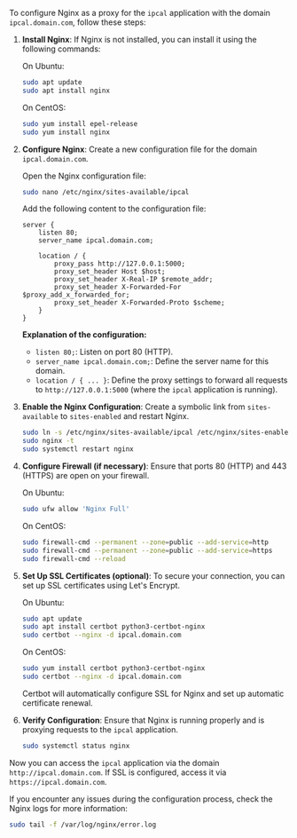To configure Nginx as a proxy for the `ipcal` application with the domain `ipcal.domain.com`, follow these steps:

1. **Install Nginx**: If Nginx is not installed, you can install it using the following commands:

    On Ubuntu:
    ```sh
    sudo apt update
    sudo apt install nginx
    ```

    On CentOS:
    ```sh
    sudo yum install epel-release
    sudo yum install nginx
    ```

2. **Configure Nginx**: Create a new configuration file for the domain `ipcal.domain.com`.

    Open the Nginx configuration file:
    ```sh
    sudo nano /etc/nginx/sites-available/ipcal
    ```

    Add the following content to the configuration file:
    ```nginx
    server {
        listen 80;
        server_name ipcal.domain.com;

        location / {
            proxy_pass http://127.0.0.1:5000;
            proxy_set_header Host $host;
            proxy_set_header X-Real-IP $remote_addr;
            proxy_set_header X-Forwarded-For $proxy_add_x_forwarded_for;
            proxy_set_header X-Forwarded-Proto $scheme;
        }
    }
    ```

    **Explanation of the configuration:**
    - `listen 80;`: Listen on port 80 (HTTP).
    - `server_name ipcal.domain.com;`: Define the server name for this domain.
    - `location / { ... }`: Define the proxy settings to forward all requests to `http://127.0.0.1:5000` (where the `ipcal` application is running).

3. **Enable the Nginx Configuration**: Create a symbolic link from `sites-available` to `sites-enabled` and restart Nginx.

    ```sh
    sudo ln -s /etc/nginx/sites-available/ipcal /etc/nginx/sites-enabled/
    sudo nginx -t
    sudo systemctl restart nginx
    ```

4. **Configure Firewall (if necessary)**: Ensure that ports 80 (HTTP) and 443 (HTTPS) are open on your firewall.

    On Ubuntu:
    ```sh
    sudo ufw allow 'Nginx Full'
    ```

    On CentOS:
    ```sh
    sudo firewall-cmd --permanent --zone=public --add-service=http
    sudo firewall-cmd --permanent --zone=public --add-service=https
    sudo firewall-cmd --reload
    ```

5. **Set Up SSL Certificates (optional)**: To secure your connection, you can set up SSL certificates using Let's Encrypt.

    On Ubuntu:
    ```sh
    sudo apt update
    sudo apt install certbot python3-certbot-nginx
    sudo certbot --nginx -d ipcal.domain.com
    ```

    On CentOS:
    ```sh
    sudo yum install certbot python3-certbot-nginx
    sudo certbot --nginx -d ipcal.domain.com
    ```

    Certbot will automatically configure SSL for Nginx and set up automatic certificate renewal.

6. **Verify Configuration**: Ensure that Nginx is running properly and is proxying requests to the `ipcal` application.

    ```sh
    sudo systemctl status nginx
    ```

Now you can access the `ipcal` application via the domain `http://ipcal.domain.com`. If SSL is configured, access it via `https://ipcal.domain.com`.

If you encounter any issues during the configuration process, check the Nginx logs for more information:
```sh
sudo tail -f /var/log/nginx/error.log
```

